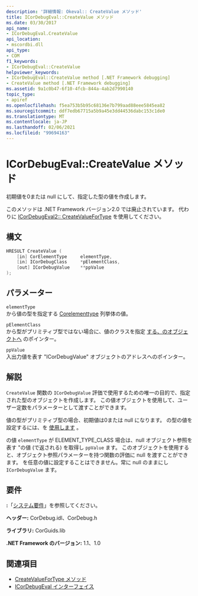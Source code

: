 ```yaml
---
description: '詳細情報: Okeval:: CreateValue メソッド'
title: ICorDebugEval::CreateValue メソッド
ms.date: 03/30/2017
api_name:
- ICorDebugEval.CreateValue
api_location:
- mscordbi.dll
api_type:
- COM
f1_keywords:
- ICorDebugEval::CreateValue
helpviewer_keywords:
- ICorDebugEval::CreateValue method [.NET Framework debugging]
- CreateValue method [.NET Framework debugging]
ms.assetid: 9a1c0b47-6f10-4fcb-844a-4ab2d7990140
topic_type:
- apiref
ms.openlocfilehash: f5ea753b5b95c68136e7b799aad88eee5845ea82
ms.sourcegitcommit: ddf7edb67715a5b9a45e3dd44536dabc153c1de0
ms.translationtype: MT
ms.contentlocale: ja-JP
ms.lasthandoff: 02/06/2021
ms.locfileid: "99694163"
---
```

# <a name="icordebugevalcreatevalue-method"></a>ICorDebugEval::CreateValue メソッド

初期値を0または null にして、指定した型の値を作成します。  
  
 このメソッドは .NET Framework バージョン2.0 では廃止されています。 代わりに [ICorDebugEval2:: CreateValueForType](icordebugeval2-createvaluefortype-method.md) を使用してください。  
  
## <a name="syntax"></a>構文  
  
```cpp  
HRESULT CreateValue (  
    [in] CorElementType     elementType,  
    [in] ICorDebugClass     *pElementClass,  
    [out] ICorDebugValue    **ppValue  
);  
```  
  
## <a name="parameters"></a>パラメーター  

 `elementType`  
 から値の型を指定する [Corelementtype](../metadata/corelementtype-enumeration.md) 列挙体の値。  
  
 `pElementClass`  
 から型がプリミティブ型ではない場合に、値のクラスを指定 [する、のオブジェクトへ](icordebugclass-interface.md) のポインター。  
  
 `ppValue`  
 入出力値を表す "ICorDebugValue" オブジェクトのアドレスへのポインター。  
  
## <a name="remarks"></a>解説  

 `CreateValue` 関数の `ICorDebugValue` 評価で使用するための唯一の目的で、指定された型のオブジェクトを作成します。 この値オブジェクトを使用して、ユーザー定数をパラメーターとして渡すことができます。  
  
 値の型がプリミティブ型の場合、初期値は0または null になります。 の型の値を設定するには、を [使用します](icordebuggenericvalue-setvalue-method.md) 。  
  
 の値 `elementType` が ELEMENT_TYPE_CLASS 場合は、null オブジェクト参照を表す "の値 (で返される) を取得し `ppValue` ます。 このオブジェクトを使用すると、オブジェクト参照パラメーターを持つ関数の評価に null を渡すことができます。 を任意の値に設定することはできません。常に null のままにし `ICorDebugValue` ます。  
  
## <a name="requirements"></a>要件  

 **:**「[システム要件](../../get-started/system-requirements.md)」を参照してください。  
  
 **ヘッダー:** CorDebug.idl、CorDebug.h  
  
 **ライブラリ:** CorGuids.lib  
  
 **.NET Framework のバージョン:** 1.1、1.0  
  
## <a name="see-also"></a>関連項目

- [CreateValueForType メソッド](icordebugeval2-createvaluefortype-method.md)
- [ICorDebugEval インターフェイス](icordebugeval-interface.md)
